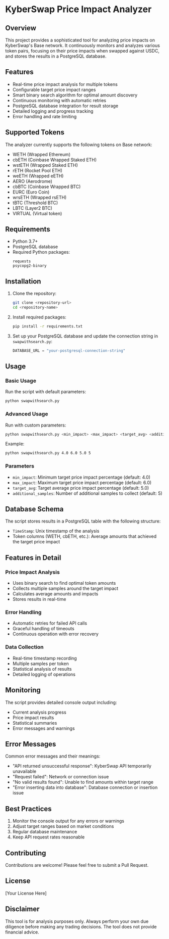 # KyberSwap Price Impact Analyzer

## Overview
This project provides a sophisticated tool for analyzing price impacts on KyberSwap's Base network. It continuously monitors and analyzes various token pairs, focusing on their price impacts when swapped against USDC, and stores the results in a PostgreSQL database.

## Features
- Real-time price impact analysis for multiple tokens
- Configurable target price impact ranges
- Smart binary search algorithm for optimal amount discovery
- Continuous monitoring with automatic retries
- PostgreSQL database integration for result storage
- Detailed logging and progress tracking
- Error handling and rate limiting

## Supported Tokens
The analyzer currently supports the following tokens on Base network:
- WETH (Wrapped Ethereum)
- cbETH (Coinbase Wrapped Staked ETH)
- wstETH (Wrapped Staked ETH)
- rETH (Rocket Pool ETH)
- weETH (Wrapped eETH)
- AERO (Aerodrome)
- cbBTC (Coinbase Wrapped BTC)
- EURC (Euro Coin)
- wrsETH (Wrapped rsETH)
- tBTC (Threshold BTC)
- LBTC (Layer2 BTC)
- VIRTUAL (Virtual token)

## Requirements
- Python 3.7+
- PostgreSQL database
- Required Python packages:
  ```
  requests
  psycopg2-binary
  ```

## Installation
1. Clone the repository:
   ```bash
   git clone <repository-url>
   cd <repository-name>
   ```

2. Install required packages:
   ```bash
   pip install -r requirements.txt
   ```

3. Set up your PostgreSQL database and update the connection string in `swapwithsearch.py`:
   ```python
   DATABASE_URL = "your-postgresql-connection-string"
   ```

## Usage

### Basic Usage
Run the script with default parameters:
```bash
python swapwithsearch.py
```

### Advanced Usage
Run with custom parameters:
```bash
python swapwithsearch.py <min_impact> <max_impact> <target_avg> <additional_samples>
```

Example:
```bash
python swapwithsearch.py 4.0 6.0 5.0 5
```

### Parameters
- `min_impact`: Minimum target price impact percentage (default: 4.0)
- `max_impact`: Maximum target price impact percentage (default: 6.0)
- `target_avg`: Target average price impact percentage (default: 5.0)
- `additional_samples`: Number of additional samples to collect (default: 5)

## Database Schema
The script stores results in a PostgreSQL table with the following structure:
- `TimeStamp`: Unix timestamp of the analysis
- Token columns (WETH, cbETH, etc.): Average amounts that achieved the target price impact

## Features in Detail

### Price Impact Analysis
- Uses binary search to find optimal token amounts
- Collects multiple samples around the target impact
- Calculates average amounts and impacts
- Stores results in real-time

### Error Handling
- Automatic retries for failed API calls
- Graceful handling of timeouts
- Continuous operation with error recovery

### Data Collection
- Real-time timestamp recording
- Multiple samples per token
- Statistical analysis of results
- Detailed logging of operations

## Monitoring
The script provides detailed console output including:
- Current analysis progress
- Price impact results
- Statistical summaries
- Error messages and warnings

## Error Messages
Common error messages and their meanings:
- "API returned unsuccessful response": KyberSwap API temporarily unavailable
- "Request failed": Network or connection issue
- "No valid results found": Unable to find amounts within target range
- "Error inserting data into database": Database connection or insertion issue

## Best Practices
1. Monitor the console output for any errors or warnings
2. Adjust target ranges based on market conditions
3. Regular database maintenance
4. Keep API request rates reasonable

## Contributing
Contributions are welcome! Please feel free to submit a Pull Request.

## License
[Your License Here]

## Disclaimer
This tool is for analysis purposes only. Always perform your own due diligence before making any trading decisions. The tool does not provide financial advice. 